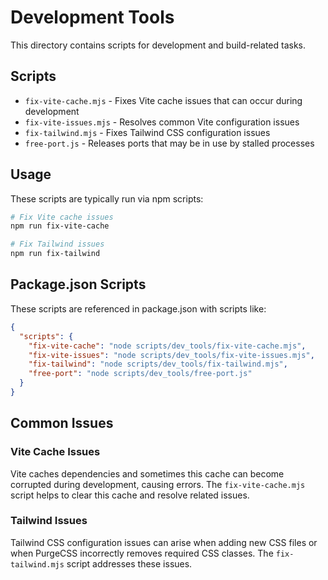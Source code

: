 # Development Tools

This directory contains scripts for development and build-related tasks.

## Scripts

- `fix-vite-cache.mjs` - Fixes Vite cache issues that can occur during development
- `fix-vite-issues.mjs` - Resolves common Vite configuration issues
- `fix-tailwind.mjs` - Fixes Tailwind CSS configuration issues
- `free-port.js` - Releases ports that may be in use by stalled processes

## Usage

These scripts are typically run via npm scripts:

```bash
# Fix Vite cache issues
npm run fix-vite-cache

# Fix Tailwind issues
npm run fix-tailwind
```

## Package.json Scripts

These scripts are referenced in package.json with scripts like:

```json
{
  "scripts": {
    "fix-vite-cache": "node scripts/dev_tools/fix-vite-cache.mjs",
    "fix-vite-issues": "node scripts/dev_tools/fix-vite-issues.mjs",
    "fix-tailwind": "node scripts/dev_tools/fix-tailwind.mjs",
    "free-port": "node scripts/dev_tools/free-port.js"
  }
}
```

## Common Issues

### Vite Cache Issues
Vite caches dependencies and sometimes this cache can become corrupted during development, causing errors. The `fix-vite-cache.mjs` script helps to clear this cache and resolve related issues.

### Tailwind Issues
Tailwind CSS configuration issues can arise when adding new CSS files or when PurgeCSS incorrectly removes required CSS classes. The `fix-tailwind.mjs` script addresses these issues. 
